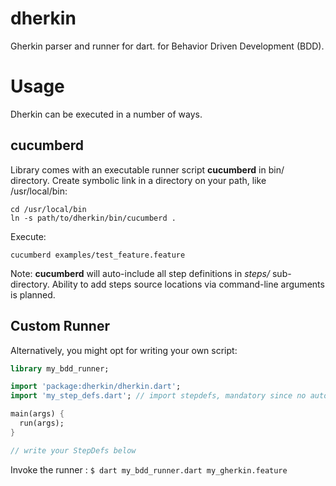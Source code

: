 dherkin
=======

Gherkin parser and runner for dart.
for Behavior Driven Development (BDD).


Usage
=====

Dherkin can be executed in a number of ways.

cucumberd
---------
Library comes with an executable runner script **cucumberd** in bin/ directory.
Create symbolic link in a directory on your path, like /usr/local/bin:
```
cd /usr/local/bin
ln -s path/to/dherkin/bin/cucumberd .
```

Execute:
```
cucumberd examples/test_feature.feature
```

Note: **cucumberd** will auto-include all step definitions in *steps/* sub-directory.
Ability to add steps source locations via command-line arguments is planned.

Custom Runner
-------------
Alternatively, you might opt for writing your own script:

   ```dart
   library my_bdd_runner;

   import 'package:dherkin/dherkin.dart';
   import 'my_step_defs.dart'; // import stepdefs, mandatory since no auto-scanning happens

   main(args) {
     run(args);
   }

   // write your StepDefs below
   ```
Invoke the runner : `$ dart my_bdd_runner.dart my_gherkin.feature`



